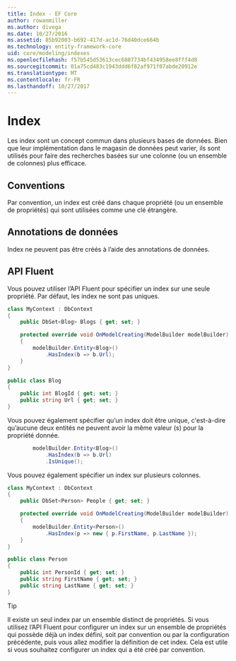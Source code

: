 ```yaml
---
title: Index - EF Core
author: rowanmiller
ms.author: divega
ms.date: 10/27/2016
ms.assetid: 85b92003-b692-417d-ac1d-76d40dce664b
ms.technology: entity-framework-core
uid: core/modeling/indexes
ms.openlocfilehash: f57b545d53613cec6887734bf434958ee8fff4d8
ms.sourcegitcommit: 01a75cd483c1943ddd6f82af971f07abde20912e
ms.translationtype: MT
ms.contentlocale: fr-FR
ms.lasthandoff: 10/27/2017
---
```

# <a name="indexes"></a>Index

Les index sont un concept commun dans plusieurs bases de données. Bien que leur implémentation dans le magasin de données peut varier, ils sont utilisés pour faire des recherches basées sur une colonne (ou un ensemble de colonnes) plus efficace.

## <a name="conventions"></a>Conventions

Par convention, un index est créé dans chaque propriété (ou un ensemble de propriétés) qui sont utilisées comme une clé étrangère.

## <a name="data-annotations"></a>Annotations de données

Index ne peuvent pas être créés à l’aide des annotations de données.

## <a name="fluent-api"></a>API Fluent

Vous pouvez utiliser l’API Fluent pour spécifier un index sur une seule propriété. Par défaut, les index ne sont pas uniques.

<!-- [!code-csharp[Main](samples/core/Modeling/FluentAPI/Samples/Index.cs?highlight=7,8)] -->
``` csharp
class MyContext : DbContext
{
    public DbSet<Blog> Blogs { get; set; }

    protected override void OnModelCreating(ModelBuilder modelBuilder)
    {
        modelBuilder.Entity<Blog>()
            .HasIndex(b => b.Url);
    }
}

public class Blog
{
    public int BlogId { get; set; }
    public string Url { get; set; }
}
```

Vous pouvez également spécifier qu’un index doit être unique, c'est-à-dire qu’aucune deux entités ne peuvent avoir la même valeur (s) pour la propriété donnée.

<!-- [!code-csharp[Main](samples/core/Modeling/FluentAPI/Samples/IndexUnique.cs?highlight=3)] -->
``` csharp
        modelBuilder.Entity<Blog>()
            .HasIndex(b => b.Url)
            .IsUnique();
```

Vous pouvez également spécifier un index sur plusieurs colonnes.

<!-- [!code-csharp[Main](samples/core/Modeling/FluentAPI/Samples/IndexComposite.cs?highlight=7,8)] -->
``` csharp
class MyContext : DbContext
{
    public DbSet<Person> People { get; set; }

    protected override void OnModelCreating(ModelBuilder modelBuilder)
    {
        modelBuilder.Entity<Person>()
            .HasIndex(p => new { p.FirstName, p.LastName });
    }
}

public class Person
{
    public int PersonId { get; set; }
    public string FirstName { get; set; }
    public string LastName { get; set; }
}
```

> [!TIP]  
> Il existe un seul index par un ensemble distinct de propriétés. Si vous utilisez l’API Fluent pour configurer un index sur un ensemble de propriétés qui possède déjà un index défini, soit par convention ou par la configuration précédente, puis vous allez modifier la définition de cet index. Cela est utile si vous souhaitez configurer un index qui a été créé par convention.
